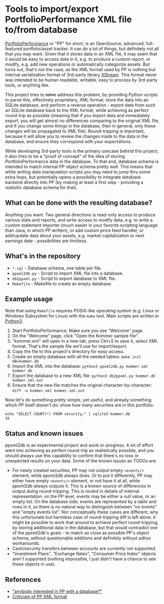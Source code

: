 # Tools to import/export PortfolioPerformance XML file to/from database

[PortfolioPerformance](https://github.com/portfolio-performance/portfolio)
or "PP" for short, is an OpenSource, advanced, full-featured portfolio/asset
tracker. It can
do a lot of things, but definitely not all that you may want. Given that
it stores data in an XML file, it may seem that it would be easy to access
data in it, e.g. to produce a custom report, or modify, e.g. add new
operations or automatically categorize assets. But turns out, that's not
the case, as the XML format used by PP is nothing but internal serialization
format of 3rd-party library [XStream](https://x-stream.github.io/). This
format never was intended to be human readable, writable, easy to process
by 3rd-party tools, or anything like.

This project tries to ~~solve~~ address this problem, by providing Python
scripts to parse this, effectively proprietary, XML format, store the
data into an SQLite database, and perform a reverse operation - export
data from such an SQLite database back to the XML format, while achieving
as perfect round-trip as possible (meaning that if you import data and
immediately export, you will get almost no differences comparing to the
original XML file, and if you change some things in the database, then in
general, only these changes will be propagated to XML file). Round-tripping
is important, because it will allow you to review the changes made to the
data in the database, and ensure they correspond with your expectations.

While developing 3rd-party tools is the primary usecase behind this project,
it also tries to be a "proof of concept" of the idea of storing
PortfolioPerformance data in the database. To that end, database schema
is intended to match internal PP object schema pretty well. This means
that while writing data manipulation scripts you may need to jump
thru some extra hops, but potentially opens a possibility to integrate
database backend directly into PP (by making at least a first step -
providing a realisitic database schema for that).

## What can be done with the resulting database?

Anything you want. Two general directions is read-only access to produce
various stats and reports, and write access to modify data, e.g. to
write a custom statement importer (much easier in your favorite scripting
language than Java, in which PP written), or add custom price feed
handler, or add/update data about your assets, e.g. market capitalization
or next earnings date - possibilities are limitless.

## What's in the repository

* `*.sql` - Database schema, one table per file.
* `ppxml2db.py` - Script to import XML file into a database.
* `db2ppxml.py` - Script to export database to XML file.
* `Makefile` - Makefile to create an empty database.

## Example usage

Note that using `Makefile` requires POSIX-like operating system
(e.g. Linux or Windows Subsystem for Linux) with the `make`
tool. Main scripts are written in [Python3](https://www.python.org).

1. Start PortfolioPerformance. Make sure you see "Welcome" page.
2. On the "Welcome" page, click "Open the Kommer sample file".
3. "kommer.xml" will open in a new tab, press Ctrl+S to save it,
   select XML format. That's the sample file we'll use for import/export.
4. Copy the file to this project's directory for easy access.
5. Create an empty database with all the needed tables:
   `make init DB=kommer.db`
6. Import the XML into the database:
   `python3 ppxml2db.py kommer.xml kommer.db`
7. Export the database to a new XML file:
   `python3 db2ppxml.py kommer.db kommer.xml.out`
8. Ensure that the new file matches the original character-by-character:
   `diff -u kommer.xml kommer.xml.out`

Now let's do something pretty simple, yet useful, and already something
which PP itself doesn't do: show how many securities are in this portfolio:

```
echo "SELECT COUNT(*) FROM security;" | sqlite3 kommer.db
16
```

## Status and known issues

ppxml2db is an experimental project and work-in-progress. A lot of effort
went into achieving as perfect round-trip as realistically possible, and
you should always use this capability to confirm that there's no loss or
unexpected results on your data. Some of the known issues an TODOs are:

* For newly created securities, PP may not output empty `<events/>` element,
  while ppxml2db always does. Or to put it differently, PP may either have
  empty `<events/>` element, or not have it at all, while ppxml2db always
  outputs it. This is a known source of differences in output duing
  round-tripping. This is routed in details of internal representation:
  on the PP level, events may be either a null value, or an empty list.
  On the database side, events are represented by a table and rows in it,
  so there is no natural way to distinguish between "no events" and
  "empty events list". Nor conceptually these cases are different, why
  this unfortunate but harmless case of round-tripping diff is left alone.
  It might be possible to work that around to achieve perfect round-tripping,
  by storing additional data in the database, but that would contradict
  one of the ppxml2db's goals - to match as close as possible PP's object
  schema, without questionable additions and definitely without adhoc
  workarounds.
* Cash/security transfers between accounts are currently not supported.
* "Investment Plans", "Exchange Rates", "Consumer Price Index" objects
  aren't supported (nothing impossible, I just didn't have a chance to
  see these objects in use).

## References

* ["anybody interested in PP with a database?"](https://github.com/portfolio-performance/portfolio/issues/2216)
* [Criticism of PP XML format](https://github.com/portfolio-performance/portfolio/issues/3417)
